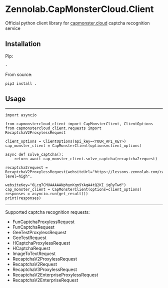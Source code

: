 # Zennolab.CapMonsterCloud.Client

Official python client library for [capmonster.cloud](https://capmonster.cloud/ru/) captcha recognition service

## Installation

Pip:

    -

From source:

    pip3 install .

## Usage

***
    import asyncio

    from capmonstercloud_client import CapMonsterClient, ClientOptions
    from capmonstercloud_client.requests import RecaptchaV2ProxylessRequest

    client_options = ClientOptions(api_key=<YOUR_API_KEY>)
    cap_monster_client = CapMonsterClient(options=client_options)

    async def solve_captcha():
        return await cap_monster_client.solve_captcha(recaptcha2request)

    recaptcha2request = RecaptchaV2ProxylessRequest(websiteUrl="https://lessons.zennolab.com/captchas/recaptcha/v2_simple.php?level=high",
                                                    websiteKey="6Lcg7CMUAAAAANphynKgn9YAgA4tQ2KI_iqRyTwd")
    cap_monster_client = CapMonsterClient(options=client_options)
    responses = asyncio.run(get_result())
    print(responses)
***

Supported captcha recognition requests:

- FunCaptchaProxylessRequest
- FunCaptchaRequest
- GeeTestProxylessRequest
- GeeTestRequest
- HCaptchaProxylessRequest
- HCaptchaRequest
- ImageToTextRequest
- RecaptchaV2ProxylessRequest
- RecaptchaV2Request
- RecaptchaV3ProxylessRequest
- RecaptchaV2EnterpriseProxylessRequest
- RecaptchaV2EnterpriseRequest
